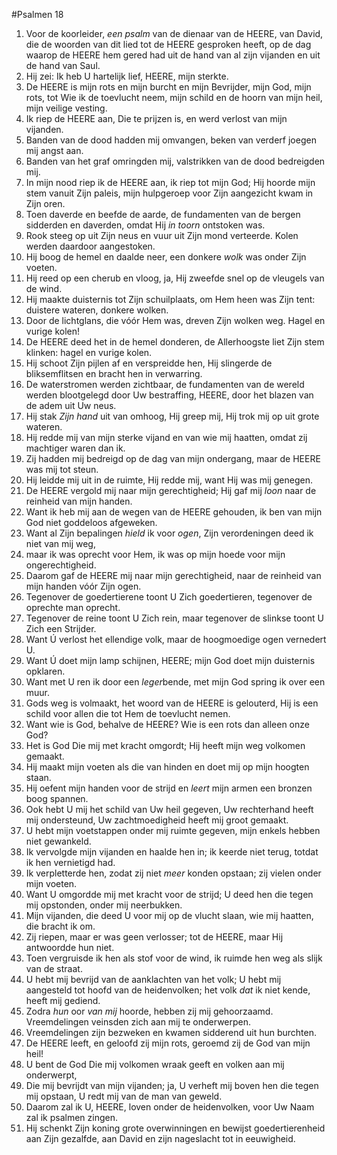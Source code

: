 #Psalmen 18
1. Voor de koorleider, *een psalm* van de dienaar van de HEERE, van David, die de woorden van dit lied tot de HEERE gesproken heeft, op de dag waarop de HEERE hem gered had uit de hand van al zijn vijanden en uit de hand van Saul.
2. Hij zei: Ik heb U hartelijk lief, HEERE, mijn sterkte. 
3. De HEERE is mijn rots en mijn burcht en mijn Bevrijder, mijn God, mijn rots, tot Wie ik de toevlucht neem, mijn schild en de hoorn van mijn heil, mijn veilige vesting. 
4. Ik riep de HEERE aan, Die te prijzen is, en werd verlost van mijn vijanden. 
5. Banden van de dood hadden mij omvangen, beken van verderf joegen mij angst aan. 
6. Banden van het graf omringden mij, valstrikken van de dood bedreigden mij. 
7. In mijn nood riep ik de HEERE aan, ik riep tot mijn God; Hij hoorde mijn stem vanuit Zijn paleis, mijn hulpgeroep voor Zijn aangezicht kwam in Zijn oren. 
8. Toen daverde en beefde de aarde, de fundamenten van de bergen sidderden en daverden, omdat Hij *in toorn* ontstoken was. 
9. Rook steeg op uit Zijn neus en vuur uit Zijn mond verteerde. Kolen werden daardoor aangestoken. 
10. Hij boog de hemel en daalde neer, een donkere *wolk* was onder Zijn voeten. 
11. Hij reed op een cherub en vloog, ja, Hij zweefde snel op de vleugels van de wind. 
12. Hij maakte duisternis tot Zijn schuilplaats, om Hem heen was Zijn tent: duistere wateren, donkere wolken. 
13. Door de lichtglans, die vóór Hem was, dreven Zijn wolken weg. Hagel en vurige kolen! 
14. De HEERE deed het in de hemel donderen, de Allerhoogste liet Zijn stem klinken: hagel en vurige kolen. 
15. Hij schoot Zijn pijlen af en verspreidde hen, Hij slingerde de bliksemflitsen en bracht hen in verwarring. 
16. De waterstromen werden zichtbaar, de fundamenten van de wereld werden blootgelegd door Uw bestraffing, HEERE, door het blazen van de adem uit Uw neus. 
17. Hij stak *Zijn hand* uit van omhoog, Hij greep mij, Hij trok mij op uit grote wateren. 
18. Hij redde mij van mijn sterke vijand en van wie mij haatten, omdat zij machtiger waren dan ik. 
19. Zij hadden mij bedreigd op de dag van mijn ondergang, maar de HEERE was mij tot steun. 
20. Hij leidde mij uit in de ruimte, Hij redde mij, want Hij was mij genegen. 
21. De HEERE vergold mij naar mijn gerechtigheid; Hij gaf mij *loon* naar de reinheid van mijn handen. 
22. Want ik heb mij aan de wegen van de HEERE gehouden, ik ben van mijn God niet goddeloos afgeweken. 
23. Want al Zijn bepalingen *hield* ik voor *ogen*, Zijn verordeningen deed ik niet van mij weg, 
24. maar ik was oprecht voor Hem, ik was op mijn hoede voor mijn ongerechtigheid. 
25. Daarom gaf de HEERE mij naar mijn gerechtigheid, naar de reinheid van mijn handen vóór Zijn ogen. 
26. Tegenover de goedertierene toont U Zich goedertieren, tegenover de oprechte man oprecht. 
27. Tegenover de reine toont U Zich rein, maar tegenover de slinkse toont U Zich een Strijder. 
28. Want Ú verlost het ellendige volk, maar de hoogmoedige ogen vernedert U. 
29. Want Ú doet mijn lamp schijnen, HEERE; mijn God doet mijn duisternis opklaren. 
30. Want met U ren ik door een *leger*bende, met mijn God spring ik over een muur. 
31. Gods weg is volmaakt, het woord van de HEERE is gelouterd, Hij is een schild voor allen die tot Hem de toevlucht nemen. 
32. Want wie is God, behalve de HEERE? Wie is een rots dan alleen onze God? 
33. Het is God Die mij met kracht omgordt; Hij heeft mijn weg volkomen gemaakt. 
34. Hij maakt mijn voeten als die van hinden en doet mij op mijn hoogten staan. 
35. Hij oefent mijn handen voor de strijd en *leert* mijn armen een bronzen boog spannen. 
36. Ook hebt U mij het schild van Uw heil gegeven, Uw rechterhand heeft mij ondersteund, Uw zachtmoedigheid heeft mij groot gemaakt. 
37. U hebt mijn voetstappen onder mij ruimte gegeven, mijn enkels hebben niet gewankeld. 
38. Ik vervolgde mijn vijanden en haalde hen in; ik keerde niet terug, totdat ik hen vernietigd had. 
39. Ik verpletterde hen, zodat zij niet *meer* konden opstaan; zij vielen onder mijn voeten. 
40. Want U omgordde mij met kracht voor de strijd; U deed hen die tegen mij opstonden, onder mij neerbukken. 
41. Mijn vijanden, die deed U voor mij op de vlucht slaan, wie mij haatten, die bracht ik om. 
42. Zij riepen, maar er was geen verlosser; tot de HEERE, maar Hij antwoordde hun niet. 
43. Toen vergruisde ik hen als stof voor de wind, ik ruimde hen weg als slijk van de straat. 
44. U hebt mij bevrijd van de aanklachten van het volk; U hebt mij aangesteld tot hoofd van de heidenvolken; het volk *dat* ik niet kende, heeft mij gediend. 
45. Zodra *hun* oor *van mij* hoorde, hebben zij mij gehoorzaamd. Vreemdelingen veinsden zich aan mij te onderwerpen. 
46. Vreemdelingen zijn bezweken en kwamen sidderend uit hun burchten. 
47. De HEERE leeft, en geloofd zij mijn rots, geroemd zij de God van mijn heil! 
48. U bent de God Die mij volkomen wraak geeft en volken aan mij onderwerpt, 
49. Die mij bevrijdt van mijn vijanden; ja, U verheft mij boven hen die tegen mij opstaan, U redt mij van de man van geweld. 
50. Daarom zal ik U, HEERE, loven onder de heidenvolken, voor Uw Naam zal ik psalmen zingen. 
51. Hij schenkt Zijn koning grote overwinningen en bewijst goedertierenheid aan Zijn gezalfde, aan David en zijn nageslacht tot in eeuwigheid.
